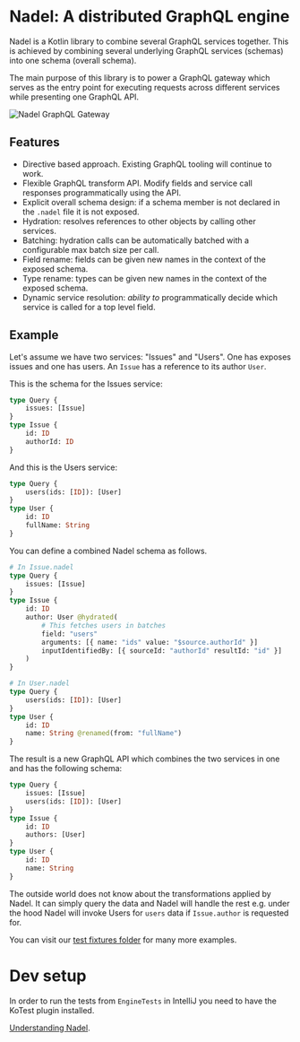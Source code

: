# Nadel: A distributed GraphQL engine

Nadel is a Kotlin library to combine several GraphQL services together. This is achieved by combining several underlying
GraphQL services (schemas) into one schema (overall schema).

The main purpose of this library is to power a GraphQL gateway which serves as the entry point for executing requests
across different services while presenting one GraphQL API.

![Nadel GraphQL Gateway](docs/nadel-graphql-gateway.png)

## Features

- Directive based approach. Existing GraphQL tooling will continue to work.
- Flexible GraphQL transform API. Modify fields and service call responses programmatically using the API.
- Explicit overall schema design: if a schema member is not declared in the `.nadel` file it is not exposed.
- Hydration: resolves references to other objects by calling other services.
- Batching: hydration calls can be automatically batched with a configurable max batch size per call.
- Field rename: fields can be given new names in the context of the exposed schema.
- Type rename: types can be given new names in the context of the exposed schema.
- Dynamic service resolution: _ability to_ programmatically decide which service is called for a top level field.

## Example

Let's assume we have two services: "Issues" and "Users". One has exposes issues and one has users. An `Issue` has a
reference to its author `User`.

This is the schema for the Issues service:

```graphql
type Query {
    issues: [Issue]
}
type Issue {
    id: ID
    authorId: ID
}
```

And this is the Users service:

```graphql
type Query {
    users(ids: [ID]): [User]
}
type User {
    id: ID
    fullName: String
}
```

You can define a combined Nadel schema as follows.

```graphql
# In Issue.nadel
type Query {
    issues: [Issue]
}
type Issue {
    id: ID
    author: User @hydrated(
        # This fetches users in batches
        field: "users"
        arguments: [{ name: "ids" value: "$source.authorId" }]
        inputIdentifiedBy: [{ sourceId: "authorId" resultId: "id" }]
    )
}

# In User.nadel
type Query {
    users(ids: [ID]): [User]
}
type User {
    id: ID
    name: String @renamed(from: "fullName")
}
```

The result is a new GraphQL API which combines the two services in one and has the following schema:

```graphql
type Query {
    issues: [Issue]
    users(ids: [ID]): [User]
}
type Issue {
    id: ID
    authors: [User]
}
type User {
    id: ID
    name: String
}
``` 

The outside world does not know about the transformations applied by Nadel. It can simply query the data and Nadel will
handle the rest e.g. under the hood Nadel will invoke Users for `users` data if `Issue.author` is requested for.

You can visit
our [test fixtures folder](https://github.com/atlassian-labs/nadel/tree/master/test/src/test/resources/fixtures) for
many more examples.

# Dev setup

In order to run the tests from `EngineTests` in IntelliJ you need to have the KoTest plugin installed.

[Understanding Nadel](./docs/Primer.MD).
